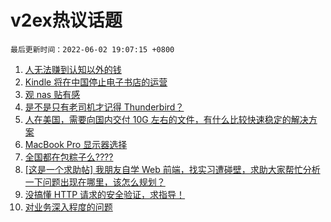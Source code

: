 # v2ex热议话题

`最后更新时间：2022-06-02 19:07:15 +0800`

1. [人无法赚到认知以外的钱](https://www.v2ex.com/t/856873)
1. [Kindle 将在中国停止电子书店的运营](https://www.v2ex.com/t/856939)
1. [观 nas 贴有感](https://www.v2ex.com/t/856836)
1. [是不是只有老司机才记得 Thunderbird？](https://www.v2ex.com/t/856850)
1. [人在美国，需要向国内交付 10G 左右的文件，有什么比较快速稳定的解决方案](https://www.v2ex.com/t/856842)
1. [MacBook Pro 显示器选择](https://www.v2ex.com/t/856849)
1. [全国都在包粽子么????](https://www.v2ex.com/t/856895)
1. [[这是一个求助帖] 我朋友自学 Web 前端，找实习遭碰壁，求助大家帮忙分析一下问题出现在哪里，该怎么规划？](https://www.v2ex.com/t/856890)
1. [没搞懂 HTTP 请求的安全验证，求指导！](https://www.v2ex.com/t/856998)
1. [对业务深入程度的问题](https://www.v2ex.com/t/856884)

